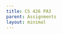 ```yaml
---
title: CS 426 PA3
parent: Assignments
layout: minimal
---
```

<object data="../../../media/pdfs/CS426_P3_T08.pdf" style="width: 100%;height: 100vh;"></object>